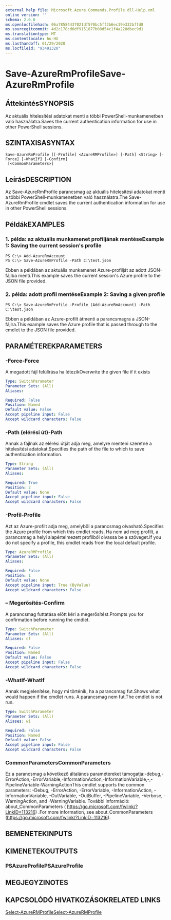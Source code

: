 ```yaml
---
external help file: Microsoft.Azure.Commands.Profile.dll-Help.xml
online version: ''
schema: 2.0.0
ms.openlocfilehash: 06a78584437021df570bc5ff2b6ec19e332bffd8
ms.sourcegitcommit: 4d2c178cd6df9151877b08d54c1f4a228dbec9d1
ms.translationtype: MT
ms.contentlocale: hu-HU
ms.lasthandoff: 01/29/2020
ms.locfileid: "93491320"
---
```

# <span data-ttu-id="cd9c4-101">Save-AzureRmProfile</span><span class="sxs-lookup"><span data-stu-id="cd9c4-101">Save-AzureRmProfile</span></span>

## <span data-ttu-id="cd9c4-102">Áttekintés</span><span class="sxs-lookup"><span data-stu-id="cd9c4-102">SYNOPSIS</span></span>
<span data-ttu-id="cd9c4-103">Az aktuális hitelesítési adatokat menti a többi PowerShell-munkamenetben való használatra.</span><span class="sxs-lookup"><span data-stu-id="cd9c4-103">Saves the current authentication information for use in other PowerShell sessions.</span></span>

## <span data-ttu-id="cd9c4-104">SZINTAXISA</span><span class="sxs-lookup"><span data-stu-id="cd9c4-104">SYNTAX</span></span>

```
Save-AzureRmProfile [[-Profile] <AzureRMProfile>] [-Path] <String> [-Force] [-WhatIf] [-Confirm]
 [<CommonParameters>]
```

## <span data-ttu-id="cd9c4-105">Leírás</span><span class="sxs-lookup"><span data-stu-id="cd9c4-105">DESCRIPTION</span></span>
<span data-ttu-id="cd9c4-106">Az Save-AzureRmProfile parancsmag az aktuális hitelesítési adatokat menti a többi PowerShell-munkamenetben való használatra.</span><span class="sxs-lookup"><span data-stu-id="cd9c4-106">The Save-AzureRmProfile cmdlet saves the current authentication information for use in other PowerShell sessions.</span></span>

## <span data-ttu-id="cd9c4-107">Példák</span><span class="sxs-lookup"><span data-stu-id="cd9c4-107">EXAMPLES</span></span>

### <span data-ttu-id="cd9c4-108">1. példa: az aktuális munkamenet profiljának mentése</span><span class="sxs-lookup"><span data-stu-id="cd9c4-108">Example 1: Saving the current session's profile</span></span>
```
PS C:\> Add-AzureRmAccount
PS C:\> Save-AzureRmProfile -Path C:\test.json
```

<span data-ttu-id="cd9c4-109">Ebben a példában az aktuális munkamenet Azure-profilját az adott JSON-fájlba menti.</span><span class="sxs-lookup"><span data-stu-id="cd9c4-109">This example saves the current session's Azure profile to the JSON file provided.</span></span>

### <span data-ttu-id="cd9c4-110">2. példa: adott profil mentése</span><span class="sxs-lookup"><span data-stu-id="cd9c4-110">Example 2: Saving a given profile</span></span>
```
PS C:\> Save-AzureRmProfile -Profile (Add-AzureRmAccount) -Path C:\test.json
```

<span data-ttu-id="cd9c4-111">Ebben a példában az Azure-profilt átmenti a parancsmagra a JSON-fájlra.</span><span class="sxs-lookup"><span data-stu-id="cd9c4-111">This example saves the Azure profile that is passed through to the cmdlet to the JSON file provided.</span></span>

## <span data-ttu-id="cd9c4-112">PARAMÉTEREK</span><span class="sxs-lookup"><span data-stu-id="cd9c4-112">PARAMETERS</span></span>

### <span data-ttu-id="cd9c4-113">-Force</span><span class="sxs-lookup"><span data-stu-id="cd9c4-113">-Force</span></span>
<span data-ttu-id="cd9c4-114">A megadott fájl felülírása ha létezik</span><span class="sxs-lookup"><span data-stu-id="cd9c4-114">Overwrite the given file if it exists</span></span>

```yaml
Type: SwitchParameter
Parameter Sets: (All)
Aliases: 

Required: False
Position: Named
Default value: False
Accept pipeline input: False
Accept wildcard characters: False
```

### <span data-ttu-id="cd9c4-115">-Path (elérési út)</span><span class="sxs-lookup"><span data-stu-id="cd9c4-115">-Path</span></span>
<span data-ttu-id="cd9c4-116">Annak a fájlnak az elérési útját adja meg, amelyre menteni szeretné a hitelesítési adatokat.</span><span class="sxs-lookup"><span data-stu-id="cd9c4-116">Specifies the path of the file to which to save authentication information.</span></span>

```yaml
Type: String
Parameter Sets: (All)
Aliases: 

Required: True
Position: 2
Default value: None
Accept pipeline input: False
Accept wildcard characters: False
```

### <span data-ttu-id="cd9c4-117">-Profil</span><span class="sxs-lookup"><span data-stu-id="cd9c4-117">-Profile</span></span>
<span data-ttu-id="cd9c4-118">Azt az Azure-profilt adja meg, amelyből a parancsmag olvasható.</span><span class="sxs-lookup"><span data-stu-id="cd9c4-118">Specifies the Azure profile from which this cmdlet reads.</span></span>
<span data-ttu-id="cd9c4-119">Ha nem ad meg profilt, a parancsmag a helyi alapértelmezett profilból olvassa be a szöveget.</span><span class="sxs-lookup"><span data-stu-id="cd9c4-119">If you do not specify a profile, this cmdlet reads from the local default profile.</span></span>

```yaml
Type: AzureRMProfile
Parameter Sets: (All)
Aliases: 

Required: False
Position: 1
Default value: None
Accept pipeline input: True (ByValue)
Accept wildcard characters: False
```

### <span data-ttu-id="cd9c4-120">– Megerősítés</span><span class="sxs-lookup"><span data-stu-id="cd9c4-120">-Confirm</span></span>
<span data-ttu-id="cd9c4-121">A parancsmag futtatása előtt kéri a megerősítést.</span><span class="sxs-lookup"><span data-stu-id="cd9c4-121">Prompts you for confirmation before running the cmdlet.</span></span>

```yaml
Type: SwitchParameter
Parameter Sets: (All)
Aliases: cf

Required: False
Position: Named
Default value: False
Accept pipeline input: False
Accept wildcard characters: False
```

### <span data-ttu-id="cd9c4-122">-WhatIf</span><span class="sxs-lookup"><span data-stu-id="cd9c4-122">-WhatIf</span></span>
<span data-ttu-id="cd9c4-123">Annak megjelenítése, hogy mi történik, ha a parancsmag fut.</span><span class="sxs-lookup"><span data-stu-id="cd9c4-123">Shows what would happen if the cmdlet runs.</span></span> <span data-ttu-id="cd9c4-124">A parancsmag nem fut.</span><span class="sxs-lookup"><span data-stu-id="cd9c4-124">The cmdlet is not run.</span></span>

```yaml
Type: SwitchParameter
Parameter Sets: (All)
Aliases: wi

Required: False
Position: Named
Default value: False
Accept pipeline input: False
Accept wildcard characters: False
```

### <span data-ttu-id="cd9c4-125">CommonParameters</span><span class="sxs-lookup"><span data-stu-id="cd9c4-125">CommonParameters</span></span>
<span data-ttu-id="cd9c4-126">Ez a parancsmag a következő általános paramétereket támogatja:-debug,-ErrorAction,-ErrorVariable,-InformationAction,-InformationVariable,-,-PipelineVariable-WarningAction</span><span class="sxs-lookup"><span data-stu-id="cd9c4-126">This cmdlet supports the common parameters: -Debug, -ErrorAction, -ErrorVariable, -InformationAction, -InformationVariable, -OutVariable, -OutBuffer, -PipelineVariable, -Verbose, -WarningAction, and -WarningVariable.</span></span> <span data-ttu-id="cd9c4-127">További információ: about_CommonParameters ( https://go.microsoft.com/fwlink/?LinkID=113216) .</span><span class="sxs-lookup"><span data-stu-id="cd9c4-127">For more information, see about_CommonParameters (https://go.microsoft.com/fwlink/?LinkID=113216).</span></span>

## <span data-ttu-id="cd9c4-128">BEMENETEK</span><span class="sxs-lookup"><span data-stu-id="cd9c4-128">INPUTS</span></span>

## <span data-ttu-id="cd9c4-129">KIMENETEK</span><span class="sxs-lookup"><span data-stu-id="cd9c4-129">OUTPUTS</span></span>

### <span data-ttu-id="cd9c4-130">PSAzureProfile</span><span class="sxs-lookup"><span data-stu-id="cd9c4-130">PSAzureProfile</span></span>

## <span data-ttu-id="cd9c4-131">MEGJEGYZI</span><span class="sxs-lookup"><span data-stu-id="cd9c4-131">NOTES</span></span>

## <span data-ttu-id="cd9c4-132">KAPCSOLÓDÓ HIVATKOZÁSOK</span><span class="sxs-lookup"><span data-stu-id="cd9c4-132">RELATED LINKS</span></span>

[<span data-ttu-id="cd9c4-133">Select-AzureRMProfile</span><span class="sxs-lookup"><span data-stu-id="cd9c4-133">Select-AzureRMProfile</span></span>]()

